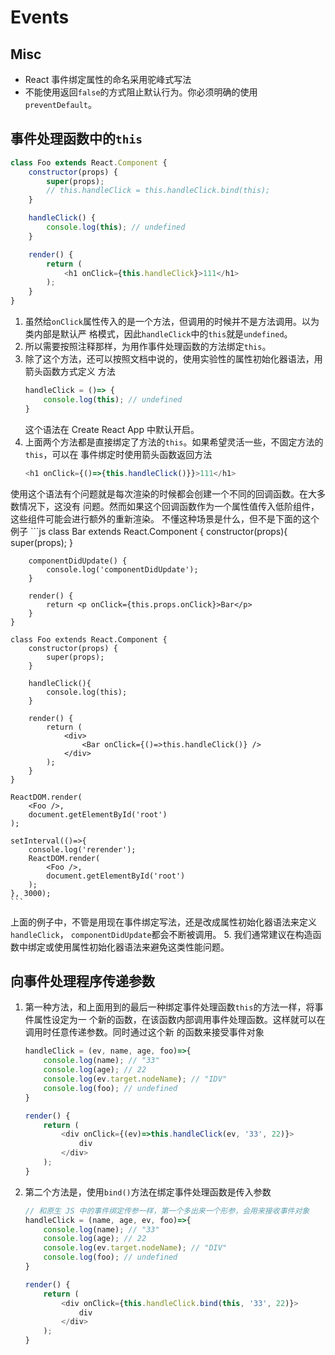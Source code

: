 # Events

## Misc
* React 事件绑定属性的命名采用驼峰式写法
* 不能使用返回`false`的方式阻止默认行为。你必须明确的使用`preventDefault`。


## 事件处理函数中的`this`
```js
class Foo extends React.Component {
    constructor(props) {
        super(props);
        // this.handleClick = this.handleClick.bind(this);
    }

    handleClick() {
        console.log(this); // undefined
    }

    render() {
        return (
            <h1 onClick={this.handleClick}>111</h1>
        );
    }
}
```
1. 虽然给`onClick`属性传入的是一个方法，但调用的时候并不是方法调用。以为类内部是默认严
格模式，因此`handleClick`中的`this`就是`undefined`。
2. 所以需要按照注释那样，为用作事件处理函数的方法绑定`this`。
3. 除了这个方法，还可以按照文档中说的，使用实验性的属性初始化器语法，用箭头函数方式定义
方法
    ```js
    handleClick = ()=> {
        console.log(this); // undefined
    }
    ```
    这个语法在 Create React App 中默认开启。
4. 上面两个方法都是直接绑定了方法的`this`。如果希望灵活一些，不固定方法的`this`，可以在
事件绑定时使用箭头函数返回方法
    ```js
    <h1 onClick={()=>{this.handleClick()}}>111</h1>
    ```
使用这个语法有个问题就是每次渲染的时候都会创建一个不同的回调函数。在大多数情况下，这没有
问题。然而如果这个回调函数作为一个属性值传入低阶组件，这些组件可能会进行额外的重新渲染。
不懂这种场景是什么，但不是下面的这个例子
    ```js
    class Bar extends React.Component {
        constructor(props){
            super(props);
        }

        componentDidUpdate() {
            console.log('componentDidUpdate');
        }

        render() {
            return <p onClick={this.props.onClick}>Bar</p>
        }
    }

    class Foo extends React.Component {
        constructor(props) {
            super(props);
        }

        handleClick(){
            console.log(this);
        }

        render() {
            return (
                <div>
                    <Bar onClick={()=>this.handleClick()} />
                </div>
            );
        }
    }

    ReactDOM.render(
        <Foo />,
        document.getElementById('root')
    );

    setInterval(()=>{
        console.log('rerender');
        ReactDOM.render(
            <Foo />,
            document.getElementById('root')
        );
    }, 3000);
    ```
上面的例子中，不管是用现在事件绑定写法，还是改成属性初始化器语法来定义`handleClick`，
`componentDidUpdate`都会不断被调用。
5. 我们通常建议在构造函数中绑定或使用属性初始化器语法来避免这类性能问题。


## 向事件处理程序传递参数
1. 第一种方法，和上面用到的最后一种绑定事件处理函数`this`的方法一样，将事件属性设定为一
个新的函数，在该函数内部调用事件处理函数。这样就可以在调用时任意传递参数。同时通过这个新
的函数来接受事件对象
    ```js
    handleClick = (ev, name, age, foo)=>{
        console.log(name); // "33"
        console.log(age); // 22
        console.log(ev.target.nodeName); // "IDV"
        console.log(foo); // undefined
    }

    render() {
        return (
            <div onClick={(ev)=>this.handleClick(ev, '33', 22)}>
                div
            </div>
        );
    }
    ```
2. 第二个方法是，使用`bind()`方法在绑定事件处理函数是传入参数
    ```js
    // 和原生 JS 中的事件绑定传参一样，第一个多出来一个形参，会用来接收事件对象
    handleClick = (name, age, ev, foo)=>{
        console.log(name); // "33"
        console.log(age); // 22
        console.log(ev.target.nodeName); // "DIV"
        console.log(foo); // undefined
    }

    render() {
        return (
            <div onClick={this.handleClick.bind(this, '33', 22)}>
                div
            </div>
        );
    }
    ```
